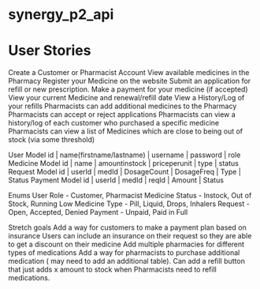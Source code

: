 # synergy_p2_api

# User Stories
Create a Customer or Pharmacist Account
View available medicines in the Pharmacy
Register your Medicine on the website
Submit an application for refill or new prescription.
Make a payment for your medicine (if accepted)
View your current Medicine and renewal/refill date
View a History/Log of your refills
Pharmacists can add additional medicines to the Pharmacy
Pharmacists can accept or reject applications
Pharmacists can view a history/log of each customer who purchased a specific medicine
Pharmacists can view a list of Medicines which are close to being out of stock (via some threshold)

User Model
id | name(firstname/lastname) | username | password | role
Medicine Model
id | name | amountinstock | priceperunit | type | status
Request Model
id | userId | medId | DosageCount | DosageFreq | Type | Status
Payment Model
id | userId | medId | reqId | Amount | Status

Enums
User Role - Customer, Pharmacist
Medicine Status - Instock, Out of Stock, Running Low
Medicine Type - Pill, Liquid, Drops, Inhalers
Request - Open, Accepted, Denied
Payment - Unpaid, Paid in Full

Stretch goals
Add a way for customers to make a payment plan based on insurance
Users can include an insurance on their request so they are able to get a discount on their medicine
Add multiple pharmacies for different types of medications
Add a way for pharmacists to purchase additional medication ( may need to add an additional table).
Can add a refill button that just adds x amount to stock when Pharmacists need to refill medications.
